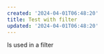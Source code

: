 ```yaml
---
created: '2024-04-01T06:48:20'
title: Test with filter
updated: '2024-04-01T06:48:20'
---
```


Is used in a filter